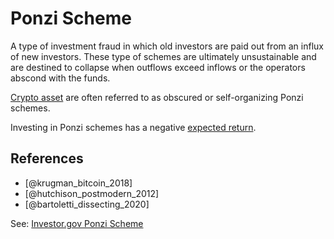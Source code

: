 # Ponzi Scheme

A type of investment fraud in which old investors are paid out from an influx of new investors. These type of schemes are ultimately unsustainable and are destined to collapse when outflows exceed inflows or the operators abscond with the funds.

[Crypto asset](cryptoasset.md) are often referred to as obscured or self-organizing Ponzi schemes.

Investing in Ponzi schemes has a negative [expected return](expected-return.md).

## References

* [@krugman_bitcoin_2018]
* [@hutchison_postmodern_2012]
* [@bartoletti_dissecting_2020]

See: [Investor.gov Ponzi Scheme](https://www.investor.gov/protect-your-investments/fraud/types-fraud/ponzi-scheme)